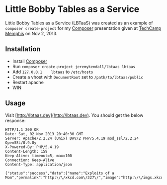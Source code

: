 # Little Bobby Tables as a Service

Little Bobby Tables as a Service (LBTaaS) was created as an example of `composer create-project`
for my [Composer](http://getcomposer.org) presentation given at [TechCamp Memphis](http://techcampmemphis.com/)
on Nov 2, 2013.

## Installation

* Install [Composer](http://getcomposer.org)
* Run `composer create-project jeremykendall/lbtaas lbtaas`
* Add `127.0.0.1    lbtaas` to `/etc/hosts`
* Create a vhost with `DocumentRoot` set to `/path/to/lbtaas/public`
* Restart apache
* WIN

## Usage

Visit [http://lbtaas.dev](http://lbtaas.dev).  You should get the below response:

```
HTTP/1.1 200 OK
Date: Sat, 02 Nov 2013 20:40:30 GMT
Server: Apache/2.2.24 (Unix) DAV/2 PHP/5.4.19 mod_ssl/2.2.24 OpenSSL/0.9.8y
X-Powered-By: PHP/5.4.19
Content-Length: 159
Keep-Alive: timeout=5, max=100
Connection: Keep-Alive
Content-Type: application/json

{"status":"success","data":{"name":"Exploits of a Mom","permalink":"http:\/\/xkcd.com\/327\/","image":"http:\/\/imgs.xkcd.com\/comics\/exploits_of_a_mom.png"}}
```
